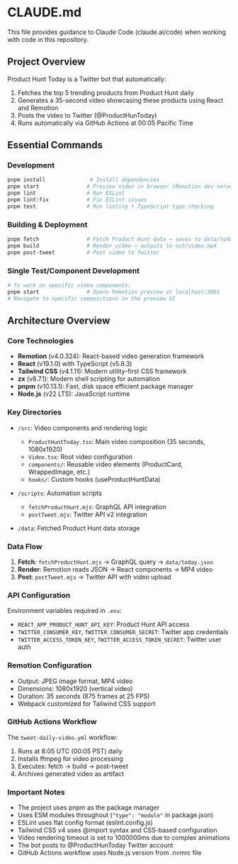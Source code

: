 # CLAUDE.md

This file provides guidance to Claude Code (claude.ai/code) when working with code in this repository.

## Project Overview

Product Hunt Today is a Twitter bot that automatically:
1. Fetches the top 5 trending products from Product Hunt daily
2. Generates a 35-second video showcasing these products using React and Remotion
3. Posts the video to Twitter (@ProductHunToday)
4. Runs automatically via GitHub Actions at 00:05 Pacific Time

## Essential Commands

### Development
```bash
pnpm install              # Install dependencies
pnpm start               # Preview video in browser (Remotion dev server)
pnpm lint                # Run ESLint
pnpm lint:fix            # Fix ESLint issues
pnpm test                # Run linting + TypeScript type checking
```

### Building & Deployment
```bash
pnpm fetch               # Fetch Product Hunt data → saves to data/today.json
pnpm build               # Render video → outputs to out/video.mp4
pnpm post-tweet          # Post video to Twitter
```

### Single Test/Component Development
```bash
# To work on specific video components:
pnpm start               # Opens Remotion preview at localhost:3001
# Navigate to specific compositions in the preview UI
```

## Architecture Overview

### Core Technologies
- **Remotion** (v4.0.324): React-based video generation framework
- **React** (v19.1.0) with TypeScript (v5.8.3)
- **Tailwind CSS** (v4.1.11): Modern utility-first CSS framework
- **zx** (v8.7.1): Modern shell scripting for automation
- **pnpm** (v10.13.1): Fast, disk space efficient package manager
- **Node.js** (v22 LTS): JavaScript runtime

### Key Directories
- `/src`: Video components and rendering logic
  - `ProductHuntToday.tsx`: Main video composition (35 seconds, 1080x1920)
  - `Video.tsx`: Root video configuration
  - `components/`: Reusable video elements (ProductCard, WrappedImage, etc.)
  - `hooks/`: Custom hooks (useProductHuntData)
  
- `/scripts`: Automation scripts
  - `fetchProductHunt.mjs`: GraphQL API integration
  - `postTweet.mjs`: Twitter API v2 integration

- `/data`: Fetched Product Hunt data storage

### Data Flow
1. **Fetch**: `fetchProductHunt.mjs` → GraphQL query → `data/today.json`
2. **Render**: Remotion reads JSON → React components → MP4 video
3. **Post**: `postTweet.mjs` → Twitter API with video upload

### API Configuration
Environment variables required in `.env`:
- `REACT_APP_PRODUCT_HUNT_API_KEY`: Product Hunt API access
- `TWITTER_CONSUMER_KEY`, `TWITTER_CONSUMER_SECRET`: Twitter app credentials
- `TWITTER_ACCESS_TOKEN_KEY`, `TWITTER_ACCESS_TOKEN_SECRET`: Twitter user auth

### Remotion Configuration
- Output: JPEG image format, MP4 video
- Dimensions: 1080x1920 (vertical video)
- Duration: 35 seconds (875 frames at 25 FPS)
- Webpack customized for Tailwind CSS support

### GitHub Actions Workflow
The `tweet-daily-video.yml` workflow:
1. Runs at 8:05 UTC (00:05 PST) daily
2. Installs ffmpeg for video processing
3. Executes: fetch → build → post-tweet
4. Archives generated video as artifact

### Important Notes
- The project uses pnpm as the package manager
- Uses ESM modules throughout (`"type": "module"` in package.json)
- ESLint uses flat config format (eslint.config.js)
- Tailwind CSS v4 uses @import syntax and CSS-based configuration
- Video rendering timeout is set to 1000000ms due to complex animations
- The bot posts to @ProductHunToday Twitter account
- GitHub Actions workflow uses Node.js version from .nvmrc file